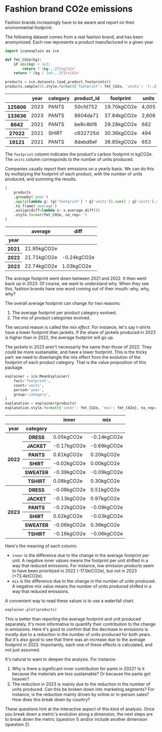 # Fashion brand CO2e emissions

Fashion brands increasingly have to be aware and report on their environmental footprint.

The following dataset comes from a real fashion brand, and has been anomymized. Each row represents a product manufactured in a given year.


```python
import icanexplain as ice

def fmt_CO2e(kg):
    if abs(kg) < 1e3:
        return f'{kg:,.2f}kgCO2e'
    return f'{kg / 1e6:,.1f}ktCO2e'

products = ice.datasets.load_product_footprints()
products.sample(5).style.format({'footprint': fmt_CO2e, 'units': '{:,d}'})
```




<style type="text/css">
</style>
<table id="T_9703b">
  <thead>
    <tr>
      <th class="blank level0" >&nbsp;</th>
      <th id="T_9703b_level0_col0" class="col_heading level0 col0" >year</th>
      <th id="T_9703b_level0_col1" class="col_heading level0 col1" >category</th>
      <th id="T_9703b_level0_col2" class="col_heading level0 col2" >product_id</th>
      <th id="T_9703b_level0_col3" class="col_heading level0 col3" >footprint</th>
      <th id="T_9703b_level0_col4" class="col_heading level0 col4" >units</th>
    </tr>
  </thead>
  <tbody>
    <tr>
      <th id="T_9703b_level0_row0" class="row_heading level0 row0" >125806</th>
      <td id="T_9703b_row0_col0" class="data row0 col0" >2023</td>
      <td id="T_9703b_row0_col1" class="data row0 col1" >PANTS</td>
      <td id="T_9703b_row0_col2" class="data row0 col2" >50cfd752</td>
      <td id="T_9703b_row0_col3" class="data row0 col3" >19.70kgCO2e</td>
      <td id="T_9703b_row0_col4" class="data row0 col4" >4,005</td>
    </tr>
    <tr>
      <th id="T_9703b_level0_row1" class="row_heading level0 row1" >133636</th>
      <td id="T_9703b_row1_col0" class="data row1 col0" >2023</td>
      <td id="T_9703b_row1_col1" class="data row1 col1" >PANTS</td>
      <td id="T_9703b_row1_col2" class="data row1 col2" >8604da71</td>
      <td id="T_9703b_row1_col3" class="data row1 col3" >37.84kgCO2e</td>
      <td id="T_9703b_row1_col4" class="data row1 col4" >2,606</td>
    </tr>
    <tr>
      <th id="T_9703b_level0_row2" class="row_heading level0 row2" >8642</th>
      <td id="T_9703b_row2_col0" class="data row2 col0" >2021</td>
      <td id="T_9703b_row2_col1" class="data row2 col1" >PANTS</td>
      <td id="T_9703b_row2_col2" class="data row2 col2" >be9c4bf8</td>
      <td id="T_9703b_row2_col3" class="data row2 col3" >29.28kgCO2e</td>
      <td id="T_9703b_row2_col4" class="data row2 col4" >682</td>
    </tr>
    <tr>
      <th id="T_9703b_level0_row3" class="row_heading level0 row3" >27022</th>
      <td id="T_9703b_row3_col0" class="data row3 col0" >2021</td>
      <td id="T_9703b_row3_col1" class="data row3 col1" >SHIRT</td>
      <td id="T_9703b_row3_col2" class="data row3 col2" >c632725d</td>
      <td id="T_9703b_row3_col3" class="data row3 col3" >30.36kgCO2e</td>
      <td id="T_9703b_row3_col4" class="data row3 col4" >494</td>
    </tr>
    <tr>
      <th id="T_9703b_level0_row4" class="row_heading level0 row4" >19121</th>
      <td id="T_9703b_row4_col0" class="data row4 col0" >2021</td>
      <td id="T_9703b_row4_col1" class="data row4 col1" >PANTS</td>
      <td id="T_9703b_row4_col2" class="data row4 col2" >8debd6ef</td>
      <td id="T_9703b_row4_col3" class="data row4 col3" >36.85kgCO2e</td>
      <td id="T_9703b_row4_col4" class="data row4 col4" >653</td>
    </tr>
  </tbody>
</table>




The `footprint` column indicates the product's carbon footprint in kgCO2e. The `units` column corresponds to the number of units produced.

Companies usually report their emissions on a yearly basis. We can do this by multiplying the footprint of each product, with the number of units produced, and summing the results.


```python
(
    products
    .groupby('year')
    .apply(lambda g: (g['footprint'] * g['units']).sum() / g['units'].sum(), include_groups=False)
    .to_frame('average')
    .assign(diff=lambda x: x.average.diff())
    .style.format(fmt_CO2e, na_rep='')
)
```




<style type="text/css">
</style>
<table id="T_007e8">
  <thead>
    <tr>
      <th class="blank level0" >&nbsp;</th>
      <th id="T_007e8_level0_col0" class="col_heading level0 col0" >average</th>
      <th id="T_007e8_level0_col1" class="col_heading level0 col1" >diff</th>
    </tr>
    <tr>
      <th class="index_name level0" >year</th>
      <th class="blank col0" >&nbsp;</th>
      <th class="blank col1" >&nbsp;</th>
    </tr>
  </thead>
  <tbody>
    <tr>
      <th id="T_007e8_level0_row0" class="row_heading level0 row0" >2021</th>
      <td id="T_007e8_row0_col0" class="data row0 col0" >21.95kgCO2e</td>
      <td id="T_007e8_row0_col1" class="data row0 col1" ></td>
    </tr>
    <tr>
      <th id="T_007e8_level0_row1" class="row_heading level0 row1" >2022</th>
      <td id="T_007e8_row1_col0" class="data row1 col0" >21.71kgCO2e</td>
      <td id="T_007e8_row1_col1" class="data row1 col1" >-0.24kgCO2e</td>
    </tr>
    <tr>
      <th id="T_007e8_level0_row2" class="row_heading level0 row2" >2023</th>
      <td id="T_007e8_row2_col0" class="data row2 col0" >22.74kgCO2e</td>
      <td id="T_007e8_row2_col1" class="data row2 col1" >1.03kgCO2e</td>
    </tr>
  </tbody>
</table>




The average footprint went down between 2021 and 2022. It then went back up in 2023. Of course, we want to understand why. When they see this, fashion brands have one word coming out of their mouth: why, why, why?

The overall average footprint can change for two reasons:

1. The average footprint per product category evolved.
2. The mix of product categories evolved.

The second reason is called the *mix effect*. For instance, let's say t-shirts have a lower footprint than jackets. If the share of jackets produced in 2023 is higher than in 2022, the average footprint will go up.

The jackets in 2023 aren't necessarily the same than those of 2022. They could be more sustainable, and have a lower footprint. This is the tricky part: we need to disentangle the mix effect from the evolution of the footprint of each product category. That is the value proposition of this package.


```python
explainer = ice.MeanExplainer(
    fact='footprint',
    count='units',
    period='year',
    group='category',
)
explanation = explainer(products)
explanation.style.format({'inner': fmt_CO2e, 'mix': fmt_CO2e}, na_rep='')
```




<style type="text/css">
</style>
<table id="T_6cc75">
  <thead>
    <tr>
      <th class="blank" >&nbsp;</th>
      <th class="blank level0" >&nbsp;</th>
      <th id="T_6cc75_level0_col0" class="col_heading level0 col0" >inner</th>
      <th id="T_6cc75_level0_col1" class="col_heading level0 col1" >mix</th>
    </tr>
    <tr>
      <th class="index_name level0" >year</th>
      <th class="index_name level1" >category</th>
      <th class="blank col0" >&nbsp;</th>
      <th class="blank col1" >&nbsp;</th>
    </tr>
  </thead>
  <tbody>
    <tr>
      <th id="T_6cc75_level0_row0" class="row_heading level0 row0" rowspan="6">2022</th>
      <th id="T_6cc75_level1_row0" class="row_heading level1 row0" >DRESS</th>
      <td id="T_6cc75_row0_col0" class="data row0 col0" >0.05kgCO2e</td>
      <td id="T_6cc75_row0_col1" class="data row0 col1" >-0.14kgCO2e</td>
    </tr>
    <tr>
      <th id="T_6cc75_level1_row1" class="row_heading level1 row1" >JACKET</th>
      <td id="T_6cc75_row1_col0" class="data row1 col0" >-0.17kgCO2e</td>
      <td id="T_6cc75_row1_col1" class="data row1 col1" >-0.69kgCO2e</td>
    </tr>
    <tr>
      <th id="T_6cc75_level1_row2" class="row_heading level1 row2" >PANTS</th>
      <td id="T_6cc75_row2_col0" class="data row2 col0" >0.61kgCO2e</td>
      <td id="T_6cc75_row2_col1" class="data row2 col1" >0.20kgCO2e</td>
    </tr>
    <tr>
      <th id="T_6cc75_level1_row3" class="row_heading level1 row3" >SHIRT</th>
      <td id="T_6cc75_row3_col0" class="data row3 col0" >-0.02kgCO2e</td>
      <td id="T_6cc75_row3_col1" class="data row3 col1" >0.00kgCO2e</td>
    </tr>
    <tr>
      <th id="T_6cc75_level1_row4" class="row_heading level1 row4" >SWEATER</th>
      <td id="T_6cc75_row4_col0" class="data row4 col0" >-0.39kgCO2e</td>
      <td id="T_6cc75_row4_col1" class="data row4 col1" >-0.09kgCO2e</td>
    </tr>
    <tr>
      <th id="T_6cc75_level1_row5" class="row_heading level1 row5" >TSHIRT</th>
      <td id="T_6cc75_row5_col0" class="data row5 col0" >0.08kgCO2e</td>
      <td id="T_6cc75_row5_col1" class="data row5 col1" >0.30kgCO2e</td>
    </tr>
    <tr>
      <th id="T_6cc75_level0_row6" class="row_heading level0 row6" rowspan="6">2023</th>
      <th id="T_6cc75_level1_row6" class="row_heading level1 row6" >DRESS</th>
      <td id="T_6cc75_row6_col0" class="data row6 col0" >-0.08kgCO2e</td>
      <td id="T_6cc75_row6_col1" class="data row6 col1" >0.51kgCO2e</td>
    </tr>
    <tr>
      <th id="T_6cc75_level1_row7" class="row_heading level1 row7" >JACKET</th>
      <td id="T_6cc75_row7_col0" class="data row7 col0" >-0.13kgCO2e</td>
      <td id="T_6cc75_row7_col1" class="data row7 col1" >0.97kgCO2e</td>
    </tr>
    <tr>
      <th id="T_6cc75_level1_row8" class="row_heading level1 row8" >PANTS</th>
      <td id="T_6cc75_row8_col0" class="data row8 col0" >-0.22kgCO2e</td>
      <td id="T_6cc75_row8_col1" class="data row8 col1" >-0.09kgCO2e</td>
    </tr>
    <tr>
      <th id="T_6cc75_level1_row9" class="row_heading level1 row9" >SHIRT</th>
      <td id="T_6cc75_row9_col0" class="data row9 col0" >0.02kgCO2e</td>
      <td id="T_6cc75_row9_col1" class="data row9 col1" >-0.03kgCO2e</td>
    </tr>
    <tr>
      <th id="T_6cc75_level1_row10" class="row_heading level1 row10" >SWEATER</th>
      <td id="T_6cc75_row10_col0" class="data row10 col0" >-0.06kgCO2e</td>
      <td id="T_6cc75_row10_col1" class="data row10 col1" >0.36kgCO2e</td>
    </tr>
    <tr>
      <th id="T_6cc75_level1_row11" class="row_heading level1 row11" >TSHIRT</th>
      <td id="T_6cc75_row11_col0" class="data row11 col0" >-0.16kgCO2e</td>
      <td id="T_6cc75_row11_col1" class="data row11 col1" >-0.06kgCO2e</td>
    </tr>
  </tbody>
</table>




Here's the meaning of each column:

- `inner` is the difference due to the change in the average footprint per unit. A negative inner values means the footprint per unit shifted in a way that reduced emissions. For instance, low emission products seem to have been prioritized in 2022 (-17.5ktCO2e), but not in 2023 (+73.4ktCO2e).
- `mix` is the difference due to the change in the number of units produced. A negative mix value means the number of units produced shifted in a way that reduced emissions.

A convenient way to read these values is to use a waterfall chart.


```python
explainer.plot(products)
```





<style>
  #altair-viz-535b14d025d54d8d95f08ec34d71ea3e.vega-embed {
    width: 100%;
    display: flex;
  }

  #altair-viz-535b14d025d54d8d95f08ec34d71ea3e.vega-embed details,
  #altair-viz-535b14d025d54d8d95f08ec34d71ea3e.vega-embed details summary {
    position: relative;
  }
</style>
<div id="altair-viz-535b14d025d54d8d95f08ec34d71ea3e"></div>
<script type="text/javascript">
  var VEGA_DEBUG = (typeof VEGA_DEBUG == "undefined") ? {} : VEGA_DEBUG;
  (function(spec, embedOpt){
    let outputDiv = document.currentScript.previousElementSibling;
    if (outputDiv.id !== "altair-viz-535b14d025d54d8d95f08ec34d71ea3e") {
      outputDiv = document.getElementById("altair-viz-535b14d025d54d8d95f08ec34d71ea3e");
    }
    const paths = {
      "vega": "https://cdn.jsdelivr.net/npm/vega@5?noext",
      "vega-lib": "https://cdn.jsdelivr.net/npm/vega-lib?noext",
      "vega-lite": "https://cdn.jsdelivr.net/npm/vega-lite@5.17.0?noext",
      "vega-embed": "https://cdn.jsdelivr.net/npm/vega-embed@6?noext",
    };

    function maybeLoadScript(lib, version) {
      var key = `${lib.replace("-", "")}_version`;
      return (VEGA_DEBUG[key] == version) ?
        Promise.resolve(paths[lib]) :
        new Promise(function(resolve, reject) {
          var s = document.createElement('script');
          document.getElementsByTagName("head")[0].appendChild(s);
          s.async = true;
          s.onload = () => {
            VEGA_DEBUG[key] = version;
            return resolve(paths[lib]);
          };
          s.onerror = () => reject(`Error loading script: ${paths[lib]}`);
          s.src = paths[lib];
        });
    }

    function showError(err) {
      outputDiv.innerHTML = `<div class="error" style="color:red;">${err}</div>`;
      throw err;
    }

    function displayChart(vegaEmbed) {
      vegaEmbed(outputDiv, spec, embedOpt)
        .catch(err => showError(`Javascript Error: ${err.message}<br>This usually means there's a typo in your chart specification. See the javascript console for the full traceback.`));
    }

    if(typeof define === "function" && define.amd) {
      requirejs.config({paths});
      require(["vega-embed"], displayChart, err => showError(`Error loading script: ${err.message}`));
    } else {
      maybeLoadScript("vega", "5")
        .then(() => maybeLoadScript("vega-lite", "5.17.0"))
        .then(() => maybeLoadScript("vega-embed", "6"))
        .catch(showError)
        .then(() => displayChart(vegaEmbed));
    }
  })({"config": {"view": {"continuousWidth": 300, "continuousHeight": 300}}, "layer": [{"data": {"name": "data-242fb01f675a7449bfae6fe3be21401d"}, "mark": {"type": "bar"}, "encoding": {"tooltip": [{"field": "total", "type": "quantitative"}], "x": {"field": "total", "type": "quantitative"}, "y": {"field": "label", "sort": null, "type": "ordinal"}}, "name": "view_1"}, {"data": {"name": "data-0404f28059e953832bec1209b4f842bc"}, "mark": {"type": "bar"}, "encoding": {"color": {"field": "is_positive", "legend": null, "scale": {"domain": [true, false], "range": ["green", "red"]}, "type": "nominal"}, "tooltip": [{"field": "year", "type": "quantitative"}, {"field": "category", "type": "nominal"}, {"field": "kind", "type": "nominal"}, {"field": "impact", "type": "quantitative"}], "x": {"axis": {"title": "footprint"}, "field": "start", "type": "quantitative"}, "x2": {"field": "end"}, "y": {"axis": {"title": null}, "field": "label", "sort": null, "type": "ordinal"}}}, {"data": {"name": "data-bc638dec2a34df2f2471c7665833fe5f"}, "mark": {"type": "bar"}, "encoding": {"tooltip": [{"field": "total", "type": "quantitative"}], "x": {"field": "total", "type": "quantitative"}, "y": {"field": "label", "sort": null, "type": "ordinal"}}}, {"data": {"name": "data-238ce6794be2b25387e2bda94e764c49"}, "mark": {"type": "bar"}, "encoding": {"color": {"field": "is_positive", "legend": null, "scale": {"domain": [true, false], "range": ["green", "red"]}, "type": "nominal"}, "tooltip": [{"field": "year", "type": "quantitative"}, {"field": "category", "type": "nominal"}, {"field": "kind", "type": "nominal"}, {"field": "impact", "type": "quantitative"}], "x": {"axis": {"title": "footprint"}, "field": "start", "type": "quantitative"}, "x2": {"field": "end"}, "y": {"axis": {"title": null}, "field": "label", "sort": null, "type": "ordinal"}}}, {"data": {"name": "data-f28063f888fbd67e94d16ee44839474a"}, "mark": {"type": "bar"}, "encoding": {"tooltip": [{"field": "total", "type": "quantitative"}], "x": {"field": "total", "type": "quantitative"}, "y": {"field": "label", "sort": null, "type": "ordinal"}}}], "params": [{"name": "param_1", "select": {"type": "interval", "encodings": ["x", "y"]}, "bind": "scales", "views": ["view_1"]}], "$schema": "https://vega.github.io/schema/vega-lite/v5.17.0.json", "datasets": {"data-242fb01f675a7449bfae6fe3be21401d": [{"label": [2021], "total": 21.95027759780389}], "data-0404f28059e953832bec1209b4f842bc": [{"year": 2022, "category": "PANTS", "impact": 0.6145273388886315, "kind": "inner", "end": 22.56480493669252, "start": 21.95027759780389, "label": "2022 \u2022 PANTS \u2022 inner", "is_positive": true}, {"year": 2022, "category": "TSHIRT", "impact": 0.30167724893309866, "kind": "mix", "end": 22.86648218562562, "start": 22.56480493669252, "label": "2022 \u2022 TSHIRT \u2022 mix", "is_positive": true}, {"year": 2022, "category": "PANTS", "impact": 0.2028211345999768, "kind": "mix", "end": 23.069303320225597, "start": 22.86648218562562, "label": "2022 \u2022 PANTS \u2022 mix", "is_positive": true}, {"year": 2022, "category": "TSHIRT", "impact": 0.08475665867342684, "kind": "inner", "end": 23.154059978899024, "start": 23.069303320225597, "label": "2022 \u2022 TSHIRT \u2022 inner", "is_positive": true}, {"year": 2022, "category": "DRESS", "impact": 0.04764107525793142, "kind": "inner", "end": 23.201701054156956, "start": 23.154059978899024, "label": "2022 \u2022 DRESS \u2022 inner", "is_positive": true}, {"year": 2022, "category": "SHIRT", "impact": 0.004249415405470712, "kind": "mix", "end": 23.205950469562424, "start": 23.201701054156956, "label": "2022 \u2022 SHIRT \u2022 mix", "is_positive": true}, {"year": 2022, "category": "SHIRT", "impact": -0.017932535305564764, "kind": "inner", "end": 23.188017934256862, "start": 23.205950469562424, "label": "2022 \u2022 SHIRT \u2022 inner", "is_positive": false}, {"year": 2022, "category": "SWEATER", "impact": -0.08811989002715365, "kind": "mix", "end": 23.099898044229707, "start": 23.188017934256862, "label": "2022 \u2022 SWEATER \u2022 mix", "is_positive": false}, {"year": 2022, "category": "DRESS", "impact": -0.13611661127961636, "kind": "mix", "end": 22.963781432950093, "start": 23.099898044229707, "label": "2022 \u2022 DRESS \u2022 mix", "is_positive": false}, {"year": 2022, "category": "JACKET", "impact": -0.16558724703683306, "kind": "inner", "end": 22.798194185913257, "start": 22.963781432950093, "label": "2022 \u2022 JACKET \u2022 inner", "is_positive": false}, {"year": 2022, "category": "SWEATER", "impact": -0.39426152927404745, "kind": "inner", "end": 22.40393265663921, "start": 22.798194185913257, "label": "2022 \u2022 SWEATER \u2022 inner", "is_positive": false}, {"year": 2022, "category": "JACKET", "impact": -0.6905343501362712, "kind": "mix", "end": 21.71339830650294, "start": 22.40393265663921, "label": "2022 \u2022 JACKET \u2022 mix", "is_positive": false}], "data-bc638dec2a34df2f2471c7665833fe5f": [{"label": [2022], "total": 21.713398306502942}], "data-238ce6794be2b25387e2bda94e764c49": [{"year": 2023, "category": "JACKET", "impact": 0.9698501184475561, "kind": "mix", "end": 22.6832484249505, "start": 21.713398306502942, "label": "2023 \u2022 JACKET \u2022 mix", "is_positive": true}, {"year": 2023, "category": "DRESS", "impact": 0.5128989262972464, "kind": "mix", "end": 23.196147351247745, "start": 22.6832484249505, "label": "2023 \u2022 DRESS \u2022 mix", "is_positive": true}, {"year": 2023, "category": "SWEATER", "impact": 0.3579306618365037, "kind": "mix", "end": 23.554078013084247, "start": 23.196147351247745, "label": "2023 \u2022 SWEATER \u2022 mix", "is_positive": true}, {"year": 2023, "category": "SHIRT", "impact": 0.017802295811369558, "kind": "inner", "end": 23.57188030889562, "start": 23.554078013084247, "label": "2023 \u2022 SHIRT \u2022 inner", "is_positive": true}, {"year": 2023, "category": "SHIRT", "impact": -0.034300793942507526, "kind": "mix", "end": 23.53757951495311, "start": 23.57188030889562, "label": "2023 \u2022 SHIRT \u2022 mix", "is_positive": false}, {"year": 2023, "category": "TSHIRT", "impact": -0.05598069939020174, "kind": "mix", "end": 23.481598815562908, "start": 23.53757951495311, "label": "2023 \u2022 TSHIRT \u2022 mix", "is_positive": false}, {"year": 2023, "category": "SWEATER", "impact": -0.06285171538046565, "kind": "inner", "end": 23.418747100182443, "start": 23.481598815562908, "label": "2023 \u2022 SWEATER \u2022 inner", "is_positive": false}, {"year": 2023, "category": "DRESS", "impact": -0.08155163940547772, "kind": "inner", "end": 23.337195460776964, "start": 23.418747100182443, "label": "2023 \u2022 DRESS \u2022 inner", "is_positive": false}, {"year": 2023, "category": "PANTS", "impact": -0.08823155008199736, "kind": "mix", "end": 23.248963910694968, "start": 23.337195460776964, "label": "2023 \u2022 PANTS \u2022 mix", "is_positive": false}, {"year": 2023, "category": "JACKET", "impact": -0.12907195009877084, "kind": "inner", "end": 23.119891960596195, "start": 23.248963910694968, "label": "2023 \u2022 JACKET \u2022 inner", "is_positive": false}, {"year": 2023, "category": "TSHIRT", "impact": -0.16246975189864427, "kind": "inner", "end": 22.95742220869755, "start": 23.119891960596195, "label": "2023 \u2022 TSHIRT \u2022 inner", "is_positive": false}, {"year": 2023, "category": "PANTS", "impact": -0.21876005026772086, "kind": "inner", "end": 22.738662158429833, "start": 22.95742220869755, "label": "2023 \u2022 PANTS \u2022 inner", "is_positive": false}], "data-f28063f888fbd67e94d16ee44839474a": [{"label": [2023], "total": 22.738662158429833}]}}, {"mode": "vega-lite"});
</script>



This is better than reporting the average footprint and unit produced separately. It's more informative to quantify their contribution to the change in emissions. Here it's good to confirm that the decrease in emissions is mostly due to a reduction in the number of units produced for both years. But it's also good to see that there was an increase due to the average footprint in 2023. Importantly, each one of these effects is calculated, and not just assumed.

It's natural to want to deepen the analysis. For instance:

1. Why is there a significant inner contribution for pants in 2022? Is it because the materials are less sustainable? Or because the pants got heavier?
2. The reduction in 2023 is mainly due to the reduction in the number of units produced. Can this be broken down into marketing segments? For instance, is the reduction mainly driven by online or in-person sales? How does this break down by country?

These questions hint at the interactive aspect of this kind of analysis. Once you break down a metric's evolution along a dimension, the next steps are to break down the metric (question 1) and/or include another dimension (question 2).

</br>
